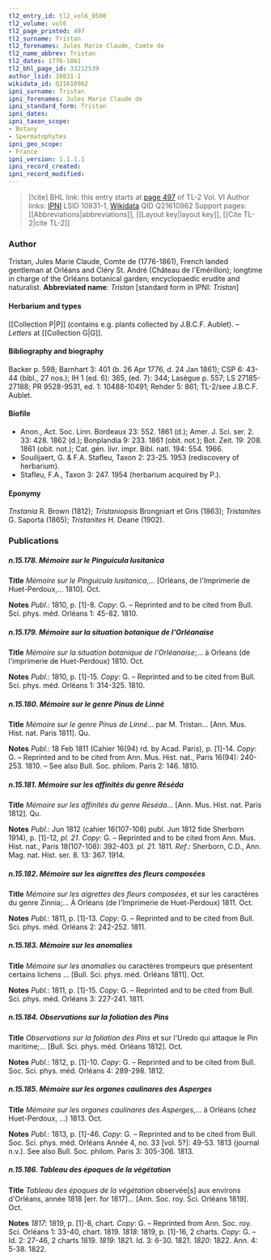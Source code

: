 ```yaml
---
tl2_entry_id: tl2_vol6_0500
tl2_volume: vol6
tl2_page_printed: 497
tl2_surname: Tristan
tl2_forenames: Jules Marie Claude, Comte de
tl2_name_abbrev: Tristan
tl2_dates: 1776-1861
tl2_bhl_page_id: 33212539
author_lsid: 10831-1
wikidata_id: Q21610962
ipni_surname: Tristan
ipni_forenames: Jules Marie Claude de
ipni_standard_form: Tristan
ipni_dates: 
ipni_taxon_scope: 
- Botany
- Spermatophytes
ipni_geo_scope: 
- France
ipni_version: 1.1.1.1
ipni_record_created: 
ipni_record_modified:
---
```


> [!cite] BHL link: this entry starts at [page 497](https://www.biodiversitylibrary.org/page/33212539) of TL-2 Vol. VI
> Author links: [IPNI](https://www.ipni.org/a/10831-1) LSID 10831-1, [Wikidata](https://www.wikidata.org/wiki/Q21610962) QID Q21610962
> Support pages: [[Abbreviations|abbreviations]], [[Layout key|layout key]], [[Cite TL-2|cite TL-2]]

### Author

Tristan, Jules Marie Claude, Comte de (1776-1861), French landed gentleman at Orléans and Cléry St. André (Château de l'Emérillon); longtime in charge of the Orléans botanical garden; encyclopaedic erudite and naturalist. 
**Abbreviated name**: *Tristan* \[standard form in IPNI: *Tristan*\]

#### Herbarium and types

[[Collection P|P]] (contains e.g. plants collected by J.B.C.F. Aublet). – *Letters* at [[Collection G|G]].

#### Bibliography and biography

Backer p. 598; Barnhart 3: 401 (b. 26 Apr 1776, d. 24 Jan 1861); CSP 6: 43-44 (bibl., 27 nos.); IH 1 (ed. 6): 365, (ed. 7): 344; Lasègue p. 557; LS 27185-27188; PR 9528-9531, ed. 1: 10488-10491; Rehder 5: 861; TL-2/see J.B.C.F. Aublet.

#### Biofile

- Anon., Act. Soc. Linn. Bordeaux 23: 552. 1861 (d.); Amer. J. Sci. ser. 2. 33: 428. 1862 (d.); Bonplandia 9: 233. 1861 (obit. not.); Bot. Zeit. 19: 208. 1861 (obit. not.); Cat. gén. livr. impr. Bibl. natl. 194: 554. 1966.
- Souilijaert, G. & F.A. Stafleu, Taxon 2: 23-25. 1953 (rediscovery of herbarium).
- Stafleu, F.A., Taxon 3: 247. 1954 (herbarium acquired by P.).

#### Eponymy

*Tnstania* R. Brown (1812); *Tristaniopsis* Brongniart et Gris (1863); *Tristanites* G. Saporta (1865); *Tristanites* H. Deane (1902).

### Publications

##### n.15.178. Mémoire sur le Pinguicula lusitanica

**Title**
*Mémoire sur le Pinguicula lusitanica*,... \[Orléans, de l'Imprimerie de Huet-Perdoux,... 1810\]. Oct.

**Notes**
*Publ*.: 1810, p. \[1\]-8. *Copy*: G. – Reprinted and to be cited from Bull. Sci. phys. méd. Orléans 1: 45-82. 1810.

##### n.15.179. Mémoire sur la situation botanique de l'Orléanaise

**Title**
*Mémoire sur la situation botanique de l'Orléanaise*;... à Orleans (de l'imprimerie de Huet-Perdoux) 1810. Oct.

**Notes**
*Publ*.: 1810, p. \[1\]-15. *Copy*: G. – Reprinted and to be cited from Bull. Sci. phys. méd. Orléans 1: 314-325. 1810.

##### n.15.180. Mémoire sur le genre Pinus de Linné

**Title**
*Mémoire sur le genre Pinus de Linné*... par M. Tristan... \[Ann. Mus. Hist. nat. Paris 1811\]. Qu.

**Notes**
*Publ*.: 18 Feb 1811 (Cahier 16(94) rd. by Acad. Paris), p. \[1\]-14. *Copy*: G. – Reprinted and to be cited from Ann. Mus. Hist. nat., Paris 16(94): 240-253. 1810. – See also Bull. Soc. philom. Paris 2: 146. 1810.

##### n.15.181. Mémoire sur les affinités du genre Réséda

**Title**
*Mémoire sur les affinités du genre Réséda*... \[Ann. Mus. Hist. nat. Paris 1812\]. Qu.

**Notes**
*Publ*.: Jun 1812 (cahier 16(107-108) publ. Jun 1812 fide Sherborn 1914), p. \[1\]-12, *pl. 21. Copy*: G. – Reprinted and to be cited from Ann. Mus. Hist. nat., Paris 18(107-108): 392-403. *pl. 21.* 1811.
*Ref*.: Sherborn, C.D., Ann. Mag. nat. Hist. ser. 8. 13: 367. 1914.

##### n.15.182. Mémoire sur les aigrettes des fleurs composées

**Title**
*Mémoire sur les aigrettes des fleurs composées*, et sur les caractères du genre Zinnia;... À Orléans (de l'Imprimerie de Huet-Perdoux) 1811. Oct.

**Notes**
*Publ*.: 1811, p. \[1\]-13. *Copy*: G. – Reprinted and to be cited from Bull. Sci. phys. méd. Orléans 2: 242-252. 1811.

##### n.15.183. Mémoire sur les anomalies

**Title**
*Mémoire sur les anomalies* ou caractères trompeurs que présentent certains lichens ... \[Bull. Sci. phys. méd. Orléans 1811\]. Oct.

**Notes**
*Publ*.: 1811, p. \[1\]-15. *Copy*: G. – Reprinted and to be cited from Bull. Sci. phys. méd. Orléans 3: 227-241. 1811.

##### n.15.184. Observations sur la foliation des Pins

**Title**
*Observations sur la foliation des Pins* et sur l'Uredo qui attaque le Pin maritime;... \[Bull. Sci. phys. méd. Orléans 1812\]. Oct.

**Notes**
*Publ*.: 1812, p. \[1\]-10. *Copy*: G. – Reprinted and to be cited from Bull. Soc. Sci. phys. méd. Orléans 4: 289-298. 1812.

##### n.15.185. Mémoire sur les organes caulinares des Asperges

**Title**
*Mémoire sur les organes caulinares des Asperges*,... à Orléans (chez Huet-Perdoux, ...) 1813. Oct.

**Notes**
*Publ*.: 1813, p. \[1\]-46. *Copy*: G. – Reprinted and to be cited from Bull. Soc. Sci. phys. méd. Orléans Année 4, no. 33 \[vol. 5?\]: 49-53. 1813 (journal n.v.). See also Bull. Soc. philom. Paris 3: 305-306. 1813.

##### n.15.186. Tableau des époques de la végétation

**Title**
*Tableau des époques de la végétation* observée\[s\] aux environs d'Orléans, année 1818 \[err. for 1817\]... \[Ann. Soc. roy. Sci. Orléans 1819\]. Oct.

**Notes**
*1817*: 1819, p. \[1\]-8, chart. *Copy*: G. – Reprinted from Ann. Soc. roy. Sci. Orléans 1: 33-40, chart. 1819.
*1818*: 1819, p. \[1\]-16, 2 charts. *Copy*: G. – Id. 2: 27-46, 2 charts 1819.
*1819*: 1821. Id. 3: 6-30. 1821.
*1820*: 1822. Ann. 4: 5-38. 1822.

